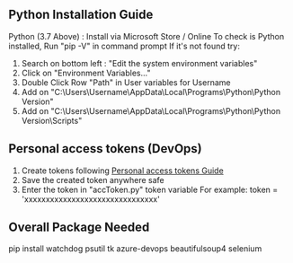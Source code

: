 ## Python Installation Guide
Python (3.7 Above) : Install via Microsoft Store / Online 
To check is Python installed, Run "pip -V" in command prompt
If it's not found try:
1.  Search on bottom left : "Edit the system environment variables"
2.  Click on "Environment Variables..."
3.  Double Click Row "Path" in User variables for Username
4.  Add on "C:\Users\Username\AppData\Local\Programs\Python\Python Version"
5.  Add on "C:\Users\Username\AppData\Local\Programs\Python\Python Version\Scripts"

## Personal access tokens (DevOps)
1. Create tokens following [Personal access tokens Guide](https://learn.microsoft.com/en-us/azure/devops/organizations/accounts/use-personal-access-tokens-to-authenticate?view=azure-devops&tabs=Windows)
2. Save the created token anywhere safe
3. Enter the token in "accToken.py" token variable
For example:  token = 'xxxxxxxxxxxxxxxxxxxxxxxxxxxxxxx'

## Overall Package Needed
pip install watchdog psutil tk azure-devops beautifulsoup4 selenium
